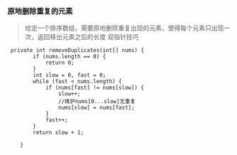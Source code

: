 ### 原地删除重复的元素
> 给定一个排序数组，需要原地删除重复出现的元素，使得每个元素只出现一次，返回移出元素之后的长度
> 双指针技巧
```
 private int removeDuplicates(int[] nums) {
        if (nums.length == 0) {
            return 0;
        }
        int slow = 0, fast = 0;
        while (fast < nums.length) {
            if (nums[fast] != nums[slow]) {
                slow++;
                //维护nums[0...slow]无重复
                nums[slow] = nums[fast];
            }
            fast++;
        }
        return slow + 1;

    }
```
